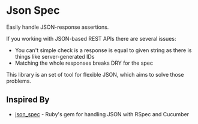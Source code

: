 Json Spec
===================

Easily handle JSON-response assertions.

If you working with JSON-based REST APIs there are several issues:

- You can't simple check is a response is equal to given string as there is things like server-generated IDs
- Matching the whole responses breaks DRY for the spec

This library is an set of tool for flexible  JSON, which aims to solve those problems.

## Inspired By
- [json_spec](https://github.com/collectiveidea/json_spec) - Ruby's gem for handling JSON with RSpec and Cucumber
 

